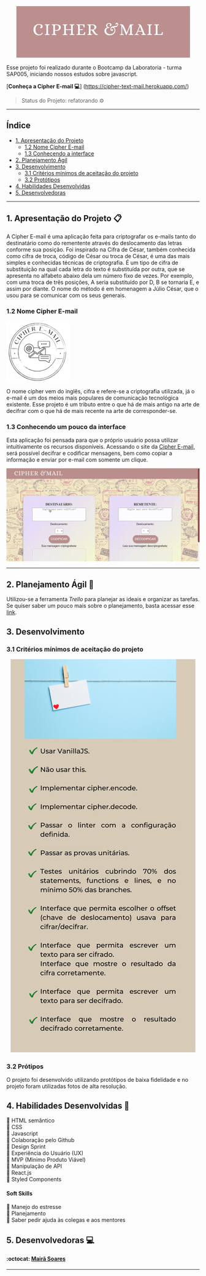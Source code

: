 <p align="center"> 
<img src="src/Img/logo-readme.png">
</p>

Esse projeto foi realizado durante o Bootcamp da Laboratoria - turma SAP005, iniciando nossos estudos sobre javascript.

[**Conheça a Cipher E-mail :computer:**] (https://cipher-text-mail.herokuapp.com/)

> Status do Projeto: refatorando :gear:

---

## Índice

- [1. Apresentação do Projeto](#1-apresentação-do-projeto)
  - [1.2 Nome Cipher E-mail](#1.1-nome-cipher-email)
  - [1.3 Conhecendo a interface](#1.1-conhecendo-a-interface)
- [2. Planejamento Ágil](#2-planejamento-agil)
- [3. Desenvolvimento](#4-desenvolvimento)
  - [3.1 Critérios mínimos de aceitação do projeto](#3.1-problema-a-ser-resolvido) 
  - [3.2 Protótipos](#3.4-protótipos)
- [4. Habilidades Desenvolvidas](#4-habilidades-desenvolvidas)  
- [5. Desenvolvedoras](#5-desenvolvedoras)

---

## 1. Apresentação do Projeto :clipboard:

A Cipher E-mail é uma aplicação feita para criptografar os e-mails tanto do destinatário como do rementente através do deslocamento das letras conforme sua posição. Foi inspirado na Cifra de César, também conhecida como cifra de troca, código de César ou troca de César, é uma das mais simples e conhecidas técnicas de criptografia. É um tipo de cifra de substituição na qual cada letra do texto é substituída por outra, que se apresenta no alfabeto abaixo dela um número fixo de vezes. Por exemplo, com uma troca de três posições, A seria substituído por D, B se tornaria E, e assim por diante. O nome do método é em homenagem a Júlio César, que o usou para se comunicar com os seus generais.

### 1.2 Nome Cipher E-mail
![Cipher E-mail](src/Img/logo1.png) 

O nome cipher vem do inglês, cifra e refere-se a criptografia utilizada, já o e-mail é um dos meios mais populares de comunicação tecnológica existente. Esse projeto é um tributo entre o que há de mais antigo na arte de decifrar com o que há de mais recente na arte de corresponder-se.


### 1.3 Conhecendo um pouco da interface

Esta aplicação foi pensada para que o próprio usuário possa utilizar intuitivamente os recursos disponíveis. Acessando o site da [Cipher E-mail](https://cipher-text-mail.herokuapp.com/), será possível decifrar e codificar mensagens, bem como copiar a informação e enviar por e-mail com somente um clique.

<p align="center"> 
<img src="src/Img/gifpage.gif">
</p>


---

## 2. Planejamento Ágil :memo:

Utilizou-se a ferramenta _Trello_ para planejar as ideais e organizar as tarefas.
Se quiser saber um pouco mais sobre o planejamento, basta acessar esse [link](https://trello.com/b/sqmyEAQh/cipher-e-mail).

## 3. Desenvolvimento

### 3.1 Critérios mínimos de aceitação do projeto

<p align="center"> 
<img src="src/Img/definidopronto.png">
</p>

### 3.2 Prótipos

O projeto foi desenvolvido utilizando protótipos de baixa fidelidade e no projeto foram utilizadas fotos de alta resolução.


## 4. Habilidades Desenvolvidas :dart:

:pushpin: HTML semântico<br>
:pushpin: CSS <br>
:pushpin: Javascript <br>
:pushpin: Colaboração pelo Github<br>
:pushpin: Design Sprint<br>
:pushpin: Experiência do Usuário (UX)<br>
:pushpin: MVP (Mínimo Produto Viável)<br>
:pushpin: Manipulação de API<br>
:pushpin: React.js<br>
:pushpin: Styled Components


#### Soft Skills

:pushpin: Manejo do estresse<br>
:pushpin: Planejamento<br>
:pushpin: Saber pedir ajuda às colegas e aos mentores

## 5. Desenvolvedoras :computer:

#### :octocat: [**Mairã Soares**](https://github.com/MairaSoares) 

---
